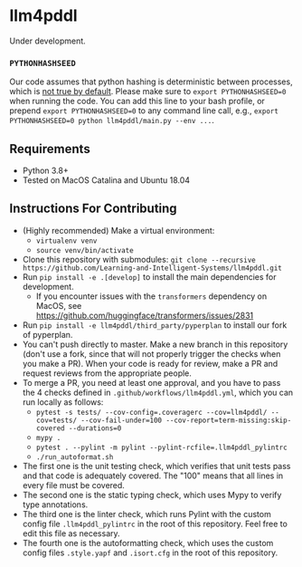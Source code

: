 # llm4pddl

Under development.

### `PYTHONHASHSEED`
Our code assumes that python hashing is deterministic between processes, which is [not true by default](https://stackoverflow.com/questions/30585108/disable-hash-randomization-from-within-python-program).
Please make sure to `export PYTHONHASHSEED=0` when running the code. You can add this line to your bash profile, or prepend `export PYTHONHASHSEED=0` to any command line call, e.g., `export PYTHONHASHSEED=0 python llm4pddl/main.py --env ...`.

## Requirements
* Python 3.8+
* Tested on MacOS Catalina and Ubuntu 18.04

## Instructions For Contributing
* (Highly recommended) Make a virtual environment:
    * `virtualenv venv`
    * `source venv/bin/activate`
* Clone this repository with submodules: `git clone --recursive https://github.com/Learning-and-Intelligent-Systems/llm4pddl.git`
* Run `pip install -e .[develop]` to install the main dependencies for development.
    * If you encounter issues with the `transformers` dependency on MacOS, see https://github.com/huggingface/transformers/issues/2831
* Run `pip install -e llm4pddl/third_party/pyperplan` to install our fork of pyperplan.
* You can't push directly to master. Make a new branch in this repository (don't use a fork, since that will not properly trigger the checks when you make a PR). When your code is ready for review, make a PR and request reviews from the appropriate people.
* To merge a PR, you need at least one approval, and you have to pass the 4 checks defined in `.github/workflows/llm4pddl.yml`, which you can run locally as follows:
    * `pytest -s tests/ --cov-config=.coveragerc --cov=llm4pddl/ --cov=tests/ --cov-fail-under=100 --cov-report=term-missing:skip-covered --durations=0`
    * `mypy .`
    * `pytest . --pylint -m pylint --pylint-rcfile=.llm4pddl_pylintrc`
    * `./run_autoformat.sh`
* The first one is the unit testing check, which verifies that unit tests pass and that code is adequately covered. The "100" means that all lines in every file must be covered.
* The second one is the static typing check, which uses Mypy to verify type annotations.
* The third one is the linter check, which runs Pylint with the custom config file `.llm4pddl_pylintrc` in the root of this repository. Feel free to edit this file as necessary.
* The fourth one is the autoformatting check, which uses the custom config files `.style.yapf` and `.isort.cfg` in the root of this repository.
